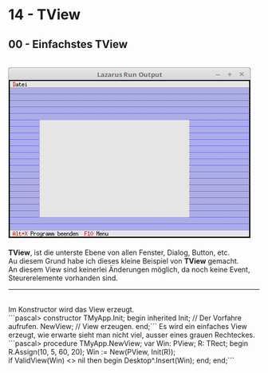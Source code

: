 # 14 - TView
## 00 - Einfachstes TView
<br>
<img src="image.png" alt="Selfhtml"><br><br>
<b>TView</b>, ist die unterste Ebene von allen Fenster, Dialog, Button, etc.<br>
Au diesem Grund habe ich dieses kleine Beispiel von <b>TView</b> gemacht.<br>
An diesem View sind keinerlei Änderungen möglich, da noch keine Event, Steurerelemente vorhanden sind.<br>
<hr><br>
Im Konstructor wird das View erzeugt.<br>
```pascal>  constructor TMyApp.Init;
  begin
    inherited Init;   // Der Vorfahre aufrufen.
    NewView;          // View erzeugen.
  end;```
Es wird ein einfaches View erzeugt, wie erwarte sieht man nicht viel, ausser eines grauen Rechteckes.<br>
```pascal>  procedure TMyApp.NewView;
  var
    Win: PView;
    R: TRect;
  begin
    R.Assign(10, 5, 60, 20);
    Win := New(PView, Init(R));
<br>
    if ValidView(Win) <> nil then begin
      Desktop^.Insert(Win);
    end;
  end;```
<br>
